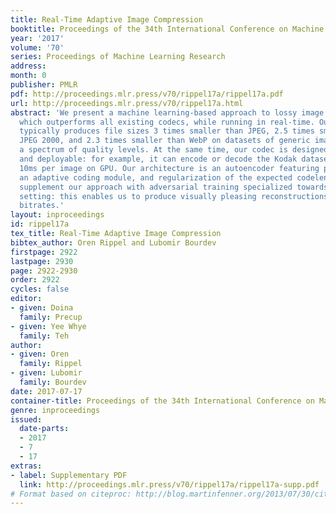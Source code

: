 ```yaml
---
title: Real-Time Adaptive Image Compression
booktitle: Proceedings of the 34th International Conference on Machine Learning
year: '2017'
volume: '70'
series: Proceedings of Machine Learning Research
address: 
month: 0
publisher: PMLR
pdf: http://proceedings.mlr.press/v70/rippel17a/rippel17a.pdf
url: http://proceedings.mlr.press/v70/rippel17a.html
abstract: 'We present a machine learning-based approach to lossy image compression
  which outperforms all existing codecs, while running in real-time. Our algorithm
  typically produces file sizes 3 times smaller than JPEG, 2.5 times smaller than
  JPEG 2000, and 2.3 times smaller than WebP on datasets of generic images across
  a spectrum of quality levels. At the same time, our codec is designed to be lightweight
  and deployable: for example, it can encode or decode the Kodak dataset in less than
  10ms per image on GPU. Our architecture is an autoencoder featuring pyramidal analysis,
  an adaptive coding module, and regularization of the expected codelength. We also
  supplement our approach with adversarial training specialized towards use in a compression
  setting: this enables us to produce visually pleasing reconstructions for very low
  bitrates.'
layout: inproceedings
id: rippel17a
tex_title: Real-Time Adaptive Image Compression
bibtex_author: Oren Rippel and Lubomir Bourdev
firstpage: 2922
lastpage: 2930
page: 2922-2930
order: 2922
cycles: false
editor:
- given: Doina
  family: Precup
- given: Yee Whye
  family: Teh
author:
- given: Oren
  family: Rippel
- given: Lubomir
  family: Bourdev
date: 2017-07-17
container-title: Proceedings of the 34th International Conference on Machine Learning
genre: inproceedings
issued:
  date-parts:
  - 2017
  - 7
  - 17
extras:
- label: Supplementary PDF
  link: http://proceedings.mlr.press/v70/rippel17a/rippel17a-supp.pdf
# Format based on citeproc: http://blog.martinfenner.org/2013/07/30/citeproc-yaml-for-bibliographies/
---
```

